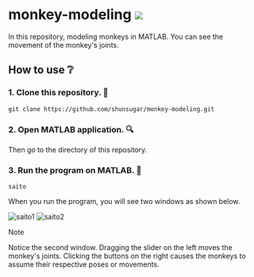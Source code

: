 # monkey-modeling <img src="https://img.shields.io/badge/-Mathworks-0076A8.svg?logo=mathworks&style=plastic">
In this repository, modeling monkeys in MATLAB. You can see the movement of the monkey's joints.

## How to use ❔
### 1. Clone this repository. 🐒
```
git clone https://github.com/shunsugar/monkey-modeling.git
```

### 2. Open MATLAB application. 🔍
Then go to the directory of this repository.

### 3. Run the program on MATLAB. 🚀
```
saito
```
When you run the program, you will see two windows as shown below.

![saito1](https://github.com/shunsugar/monkey-modeling/assets/120554165/9f8f1f9b-b800-4cab-a638-557b8b135c36)
![saito2](https://github.com/shunsugar/monkey-modeling/assets/120554165/9f7eeded-afa6-4077-82cf-5a3fd2aadd9d)

> [!NOTE]
> Notice the second window.
> Dragging the slider on the left moves the monkey's joints.
> Clicking the buttons on the right causes the monkeys to assume their respective poses or movements.
